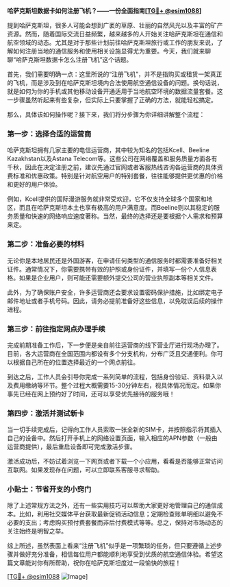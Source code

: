 **哈萨克斯坦数据卡如何注册飞机？——一份全面指南[[TG💪+ @esim1088](https://t.me/s/esim1088)]**

提到哈萨克斯坦，很多人可能会想到广袤的草原、壮丽的自然风光以及丰富的矿产资源。然而，随着国际交流日益频繁，越来越多的人开始关注哈萨克斯坦在通信和航空领域的动态。尤其是对于那些计划前往哈萨克斯坦旅行或工作的朋友来说，了解如何注册当地的通信服务和使用相关设施显得尤为重要。今天，我们就来聊聊“哈萨克斯坦数据卡怎么注册飞机”这个话题。

首先，我们需要明确一点：这里所说的“注册飞机”，并不是指购买或租赁一架真正的飞机，而是涉及到在哈萨克斯坦境内合法使用航空通信设备的问题。换句话说，就是如何为你的手机或其他移动设备开通适用于当地航空环境的数据流量套餐。这一步骤虽然听起来有些复杂，但实际上只要掌握了正确的方法，就能轻松搞定。

那么，具体该如何操作呢？接下来，我们将分步骤为你详细讲解整个流程：

### 第一步：选择合适的运营商

哈萨克斯坦拥有几家主要的电信运营商，其中较为知名的包括Kcell、Beeline Kazakhstan以及Astana Telecom等。这些公司在网络覆盖和服务质量方面各有千秋，因此在决定注册之前，建议先通过官网或者客服热线咨询各运营商的具体资费标准和优惠政策。特别是针对航空用户的特别套餐，往往能够提供更优惠的价格和更好的用户体验。

例如，Kcell提供的国际漫游服务就非常受欢迎，它不仅支持全球多个国家和地区，而且在哈萨克斯坦本土也享有极高的用户满意度。而Beeline则以其稳定的服务质量和快速的网络响应速度著称。当然，最终的选择还是要根据个人需求和预算来定。

### 第二步：准备必要的材料

无论你是本地居民还是外国游客，在申请任何类型的通信服务时都需要准备好相关证件。通常情况下，你需要携带有效的护照或身份证件，并填写一份个人信息表格。如果是企业用户，则可能还需要额外提交公司的营业执照副本等相关文件。

此外，为了确保账户安全，许多运营商还会要求设置密码保护措施，比如绑定电子邮件地址或者手机号码。因此，请务必提前准备好这些信息，以免耽误后续的操作进程。

### 第三步：前往指定网点办理手续

完成前期准备工作后，下一步便是亲自前往运营商的线下营业厅进行现场办理了。目前，各大运营商在全国范围内都设有多个分支机构，分布广泛且交通便利。你可以根据自己所在的位置选择最近的一个网点前往。

到达之后，工作人员会引导你完成一系列简单的流程，包括身份验证、资料录入以及费用缴纳等环节。整个过程大概需要15-30分钟左右，视具体情况而定。如果你事先已经在网上预约好了时间，还可以享受优先接待的服务哦！

### 第四步：激活并测试新卡

当一切手续完成后，记得向工作人员索取一张全新的SIM卡，并按照指示将其插入自己的设备中。然后打开手机上的网络设置页面，输入相应的APN参数（一般由运营商提供），最后重启设备即可完成激活步骤。

激活成功后，不妨试着浏览一下网页或者下载一个小应用，看看是否能够正常访问互联网。如果发现存在问题，可以立即联系客服寻求帮助。

### 小贴士：节省开支的小窍门

除了上述常规方法之外，还有一些实用技巧可以帮助大家更好地管理自己的通信成本。比如，利用社交媒体平台获取最新促销活动信息；定期检查账单明细以避免不必要的支出；考虑购买预付费套餐而非后付费模式等等。总之，保持对市场动态的关注始终是明智之举。

综上所述，虽然表面上看来“注册飞机”似乎是一项繁琐的任务，但只要遵循上述步骤并做好充分准备，相信每位用户都能顺利地享受到优质的航空通信体验。希望这篇文章能对你有所帮助，祝你在哈萨克斯坦度过一段愉快的旅程！

[[TG💪+ @esim1088](https://t.me/s/esim1088) ![Image](https://i.postimg.cc/4NQfJmqS/Snipaste-2025-05-13-00-14-12.png)]